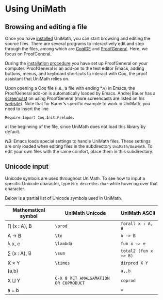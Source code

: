 Using UniMath
=============


Browsing and editing a file
---------------------------
Once you have [installed](./INSTALL.md) UniMath, you can start browsing and editing the source files.
There are several programs to interactively edit and step through the files, among which
are [CoqIDE](https://coq.inria.fr/refman/practical-tools/coqide.html) and [ProofGeneral](https://proofgeneral.github.io/).
Here, we focus on ProofGeneral.

During the [installation procedure](./INSTALL.md) you have set up ProofGeneral on your computer.
ProofGeneral is an add-on to the text editor Emacs, adding buttons, menus, and keyboard shortcuts
to interact with Coq, the proof assistant that UniMath relies on.

Upon opening a Coq file (i.e., a file with ending *.v) in Emacs, the ProofGeneral add-on is automatically
loaded by Emacs.
Andrej Bauer has a [screencast](https://www.youtube.com/watch?v=l6zqLJQCnzo) on using ProofGeneral
(more screencasts are listed on his [website](http://math.andrej.com/2011/02/22/video-tutorials-for-the-coq-proof-assistant/)).
Note that for Bauer's specific example to work in UniMath, you need to insert the line
```
Require Import Coq.Init.Prelude.
```
at the beginning of the file, since UniMath does not load this library by default.

*NB:* Emacs loads special settings to handle UniMath files. These settings are only loaded when
editing files in the subdirectory `UniMath/UniMath`.
To edit your own files with the same comfort, place them in this subdirectory.

Unicode input
-------------
Unicode symbols are used throughout UniMath. To see how to input a specific Unicode character, type
`M-x describe-char` while hovering over that character.

Below is a partial list of Unicode symbols used in UniMath.

| Mathematical symbol | UniMath Unicode |UniMath ASCII |
|---------------------|-----------------|-----------------|
|  ∏ (x : A), B       | `\prod`          | `forall x : A, B`      |
| A → B               | `\to`            | `A -> B`  |
|  λ x, e             | `\lambda`          | `fun x => e`  |
| ∑ (x : A), B        | `\sum`         | `total2 (fun x => B)` |
|  X × Y              | `\times`       | `dirprod X Y` |
|  (a,b)              |                | `a,,b`|
| X ⨿ Y               | `C-X 8 RET AMALGAMATION OR COPRODUCT`| `coprod`|
| a = b               |             | `=`  |



